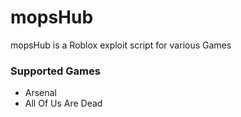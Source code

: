 # mopsHub
mopsHub is a Roblox exploit script for various Games

### Supported Games
- Arsenal
- All Of Us Are Dead

